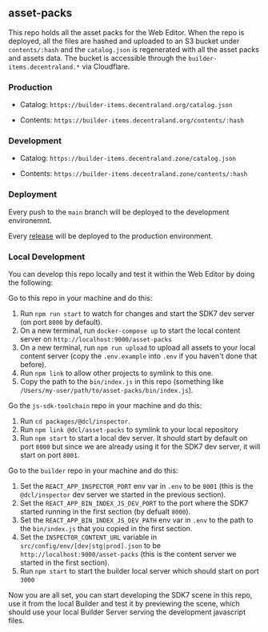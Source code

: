 ## asset-packs

This repo holds all the asset packs for the Web Editor. When the repo is deployed, all the files are hashed and uploaded to an S3 bucket under `contents/:hash` and the `catalog.json` is regenerated with all the asset packs and assets data. The bucket is accessible through the `builder-items.decentraland.*` via Cloudflare.

### Production

- Catalog: `https://builder-items.decentraland.org/catalog.json`

- Contents: `https://builder-items.decentraland.org/contents/:hash`

### Development

- Catalog: `https://builder-items.decentraland.zone/catalog.json`

- Contents: `https://builder-items.decentraland.zone/contents/:hash`

### Deployment

Every push to the `main` branch will be deployed to the development environemnt.

Every [release](https://github.com/decentraland/asset-packs/releases) will be deployed to the production environment.

### Local Development

You can develop this repo locally and test it within the Web Editor by doing the following:

Go to this repo in your machine and do this:
1. Run `npm run start` to watch for changes and start the SDK7 dev server (on port `8000` by default).
2. On a new terminal, run `docker-compose up` to start the local content server on `http://localhost:9000/asset-packs`
2. On a new terminal, run `npm run upload` to upload all assets to your local content server (copy the `.env.example` into `.env` if you haven't done that before).
3. Run `npm link` to allow other projects to symlink to this one.
4. Copy the path to the `bin/index.js` in this repo (something like `/Users/my-user/path/to/asset-packs/bin/index.js`).

Go the `js-sdk-toolchain` repo in your machine and do this:
1. Run `cd packages/@dcl/inspector`.
2. Run `npm link @dcl/asset-packs` to symlink to your local repository
3. Run `npm start` to start a local dev server. It should start by default on port `8000` but since we are already using it for the SDK7 dev server, it will start on port `8001`.

Go to the `builder` repo in your machine and do this:

1. Set the `REACT_APP_INSPECTOR_PORT` env var in `.env` to be `8001` (this is the `@dcl/inspector` dev server we started in the previous section).
2. Set the `REACT_APP_BIN_INDEX_JS_DEV_PORT` to the port where the SDK7 started running in the first section (by defualt `8000`).
3. Set the `REACT_APP_BIN_INDEX_JS_DEV_PATH` env var in `.env` to the path to the `bin/index.js` that you copied in the first section.
4. Set the `INSPECTOR_CONTENT_URL` variable in `src/config/env/[dev|stg|prod].json` to be `http://localhost:9000/asset-packs` (this is the content server we started in the first section).
5. Run `npm start` to start the builder local server which should start on port `3000`

Now you are all set, you can start developing the SDK7 scene in this repo, use it from the local Builder and test it by previewing the scene, which should use your local Builder Server serving the development javascript files.
